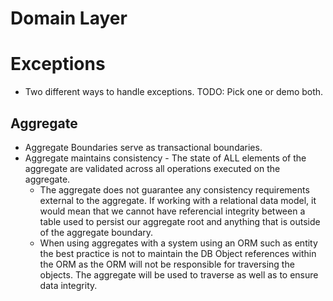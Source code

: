 # Domain Layer

# Exceptions
* Two different ways to handle exceptions.  TODO: Pick one or demo both.

## Aggregate
* Aggregate Boundaries serve as transactional boundaries.
* Aggregate maintains consistency - The state of ALL elements of the aggregate are validated across all operations executed on the aggregate.
  * The aggregate does not guarantee any consistency requirements external to the aggregate.  If working with a relational data model, it would mean that we cannot have referencial integrity between a table used to persist our aggregate root and anything that is outside of the aggregate boundary.
  * When using aggregates with a system using an ORM such as entity the best practice is not to maintain the DB Object references within the ORM as the ORM will not be responsible for traversing the objects. The aggregate will be used to traverse as well as to ensure data integrity. 